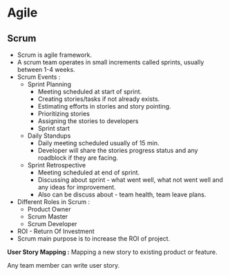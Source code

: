 # Agile

## Scrum
- Scrum is agile framework.
- A scrum team operates in small increments called sprints, usually between 1-4 weeks.
- Scrum Events :
  - Sprint Planning
    - Meeting scheduled at start of sprint.
    - Creating stories/tasks if not already exists.
    - Estimating efforts in stories and story pointing.
    - Prioritizing stories
    - Assigning the stories to developers
    - Sprint start
  - Daily Standups
    - Daily meeting scheduled usually of 15 min.
    - Developer will share the stories progress status and any roadblock if they are facing.
  - Sprint Retrospective
    - Meeting scheduled at end of sprint.
    - Discussing about sprint - what went well, what not went well and any ideas for improvement.
    - Also can be discuss about - team health, team leave plans.
- Different Roles in Scrum :
  - Product Owner
  - Scrum Master
  - Scrum Developer
- ROI - Return Of Investment
- Scrum main purpose is to increase the ROI of project.

**User Story Mapping :**
Mapping a new story to existing product or feature.

Any team member can write user story.
